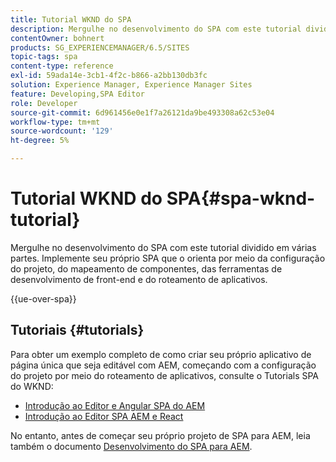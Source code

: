 ```yaml
---
title: Tutorial WKND do SPA
description: Mergulhe no desenvolvimento do SPA com este tutorial dividido em várias partes. Implemente seu próprio SPA que o orienta por meio da configuração do projeto, do mapeamento de componentes, das ferramentas de desenvolvimento de front-end e do roteamento de aplicativos.
contentOwner: bohnert
products: SG_EXPERIENCEMANAGER/6.5/SITES
topic-tags: spa
content-type: reference
exl-id: 59ada14e-3cb1-4f2c-b866-a2bb130db3fc
solution: Experience Manager, Experience Manager Sites
feature: Developing,SPA Editor
role: Developer
source-git-commit: 6d961456e0e1f7a26121da9be493308a62c53e04
workflow-type: tm+mt
source-wordcount: '129'
ht-degree: 5%

---
```



# Tutorial WKND do SPA{#spa-wknd-tutorial}

Mergulhe no desenvolvimento do SPA com este tutorial dividido em várias partes. Implemente seu próprio SPA que o orienta por meio da configuração do projeto, do mapeamento de componentes, das ferramentas de desenvolvimento de front-end e do roteamento de aplicativos.

{{ue-over-spa}}

## Tutoriais {#tutorials}

Para obter um exemplo completo de como criar seu próprio aplicativo de página única que seja editável com AEM, começando com a configuração do projeto por meio do roteamento de aplicativos, consulte o Tutorials SPA do WKND:

* [Introdução ao Editor e Angular SPA do AEM](https://experienceleague.adobe.com/docs/experience-manager-learn/getting-started-with-aem-headless/spa-editor/angular/overview.html?lang=pt-BR)
* [Introdução ao Editor SPA AEM e React](https://experienceleague.adobe.com/docs/experience-manager-learn/getting-started-with-aem-headless/spa-editor/react/overview.html?lang=pt-BR)

No entanto, antes de começar seu próprio projeto de SPA para AEM, leia também o documento [Desenvolvimento do SPA para AEM](/help/sites-developing/spa-architecture.md).
